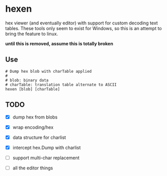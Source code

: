 # hexen

hex viewer (and eventually editor) with support for custom decoding text tables. These tools only seem to exist for Windows, so this is an attempt to bring the feature to linux.

**until this is removed, assume this is totally broken**

## Use

```
# Dump hex blob with charTable applied
#
# blob: binary data
# charTable: translation table alternate to ASCII
hexen [blob] [charTable]

```

## TODO
- [x] dump hex from blobs
- [x] wrap encoding/hex
- [x] data structure for charlist
- [x] intercept hex.Dump with charlist
- [ ] support multi-char replacement
- [ ] all the editor things

